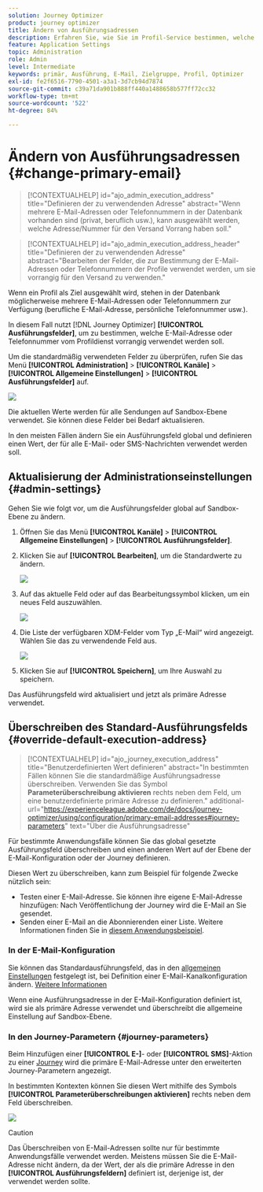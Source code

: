 ```yaml
---
solution: Journey Optimizer
product: journey optimizer
title: Ändern von Ausführungsadressen
description: Erfahren Sie, wie Sie im Profil-Service bestimmen, welche E-Mail-Adresse verwendet werden soll.
feature: Application Settings
topic: Administration
role: Admin
level: Intermediate
keywords: primär, Ausführung, E-Mail, Zielgruppe, Profil, Optimizer
exl-id: fe2f6516-7790-4501-a3a1-3d7cb94d7874
source-git-commit: c39a71da901b888ff440a1488658b577ff72cc32
workflow-type: tm+mt
source-wordcount: '522'
ht-degree: 84%

---
```


# Ändern von Ausführungsadressen {#change-primary-email}

>[!CONTEXTUALHELP]
>id="ajo_admin_execution_address"
>title="Definieren der zu verwendenden Adresse"
>abstract="Wenn mehrere E-Mail-Adressen oder Telefonnummern in der Datenbank vorhanden sind (privat, beruflich usw.), kann ausgewählt werden, welche Adresse/Nummer für den Versand Vorrang haben soll."

>[!CONTEXTUALHELP]
>id="ajo_admin_execution_address_header"
>title="Definieren der zu verwendenden Adresse"
>abstract="Bearbeiten der Felder, die zur Bestimmung der E-Mail-Adressen oder Telefonnummern der Profile verwendet werden, um sie vorrangig für den Versand zu verwenden."

Wenn ein Profil als Ziel ausgewählt wird, stehen in der Datenbank möglicherweise mehrere E-Mail-Adressen oder Telefonnummern zur Verfügung (berufliche E-Mail-Adresse, persönliche Telefonnummer usw.).

In diesem Fall nutzt [!DNL Journey Optimizer] **[!UICONTROL Ausführungsfelder]**, um zu bestimmen, welche E-Mail-Adresse oder Telefonnummer vom Profildienst vorrangig verwendet werden soll.

Um die standardmäßig verwendeten Felder zu überprüfen, rufen Sie das Menü **[!UICONTROL Administration]** > **[!UICONTROL Kanäle]** > **[!UICONTROL Allgemeine Einstellungen]** > **[!UICONTROL Ausführungsfelder]** auf.

![](assets/primary-address-execution-fields.png)

Die aktuellen Werte werden für alle Sendungen auf Sandbox-Ebene verwendet. Sie können diese Felder bei Bedarf aktualisieren.

In den meisten Fällen ändern Sie ein Ausführungsfeld global und definieren einen Wert, der für alle E-Mail- oder SMS-Nachrichten verwendet werden soll. <!--[Learn how](#admin-settings)-->

<!--In some specific use cases only, you can override the value set globally and define a different value at the journey level. [Learn more](#journey-parameters)-->

## Aktualisierung der Administrationseinstellungen {#admin-settings}

Gehen Sie wie folgt vor, um die Ausführungsfelder global auf Sandbox-Ebene zu ändern.

1. Öffnen Sie das Menü **[!UICONTROL Kanäle]** > **[!UICONTROL Allgemeine Einstellungen]** > **[!UICONTROL Ausführungsfelder]**.

1. Klicken Sie auf **[!UICONTROL Bearbeiten]**, um die Standardwerte zu ändern.

   ![](assets/primary-address.png)

1. Auf das aktuelle Feld oder auf das Bearbeitungssymbol klicken, um ein neues Feld auszuwählen.

   ![](assets/primary-address-edit.png)

1. Die Liste der verfügbaren XDM-Felder vom Typ „E-Mail“ wird angezeigt. Wählen Sie das zu verwendende Feld aus.

   ![](assets/primary-address-select-field.png)

1. Klicken Sie auf **[!UICONTROL Speichern]**, um Ihre Auswahl zu speichern.

Das Ausführungsfeld wird aktualisiert und jetzt als primäre Adresse verwendet.

<!--1. You can also select an additional field to use as secondary email address. This allows you to determine which field to use if the primary field is empty for a profile. -->

## Überschreiben des Standard-Ausführungsfelds {#override-default-execution-address}

>[!CONTEXTUALHELP]
>id="ajo_journey_execution_address"
>title="Benutzerdefinierten Wert definieren"
>abstract="In bestimmten Fällen können Sie die standardmäßige Ausführungsadresse überschreiben. Verwenden Sie das Symbol **Parameterüberschreibung aktivieren** rechts neben dem Feld, um eine benutzerdefinierte primäre Adresse zu definieren."
>additional-url="https://experienceleague.adobe.com/de/docs/journey-optimizer/using/configuration/primary-email-addresses#journey-parameters" text="Über die Ausführungsadresse"

Für bestimmte Anwendungsfälle können Sie das global gesetzte Ausführungsfeld überschreiben und einen anderen Wert auf der Ebene der E-Mail-Konfiguration oder der Journey definieren.

Diesen Wert zu überschreiben, kann zum Beispiel für folgende Zwecke nützlich sein:

* Testen einer E-Mail-Adresse. Sie können ihre eigene E-Mail-Adresse hinzufügen: Nach Veröffentlichung der Journey wird die E-Mail an Sie gesendet.
* Senden einer E-Mail an die Abonnierenden einer Liste. Weitere Informationen finden Sie in [diesem Anwendungsbeispiel](../building-journeys/message-to-subscribers-uc.md).

### In der E-Mail-Konfiguration

Sie können das Standardausführungsfeld, das in den [allgemeinen Einstellungen](#admin-settings) festgelegt ist, bei Definition einer E-Mail-Kanalkonfiguration ändern. [Weitere Informationen](../email/email-settings.md#execution-address)

Wenn eine Ausführungsadresse in der E-Mail-Konfiguration definiert ist, wird sie als primäre Adresse verwendet und überschreibt die allgemeine Einstellung auf Sandbox-Ebene.

### In den Journey-Parametern {#journey-parameters}

Beim Hinzufügen einer **[!UICONTROL E-]**- oder **[!UICONTROL SMS]**-Aktion zu einer [Journey](../email/create-email.md#create-email-journey-campaign) wird die primäre E-Mail-Adresse unter den erweiterten Journey-Parametern angezeigt.

In bestimmten Kontexten können Sie diesen Wert mithilfe des Symbols **[!UICONTROL Parameterüberschreibungen aktivieren]** rechts neben dem Feld überschreiben.

![](assets/journey-enable-parameter-override.png)

>[!CAUTION]
>
>Das Überschreiben von E-Mail-Adressen sollte nur für bestimmte Anwendungsfälle verwendet werden. Meistens müssen Sie die E-Mail-Adresse nicht ändern, da der Wert, der als die primäre Adresse in den **[!UICONTROL Ausführungsfeldern]** definiert ist, derjenige ist, der verwendet werden sollte.


